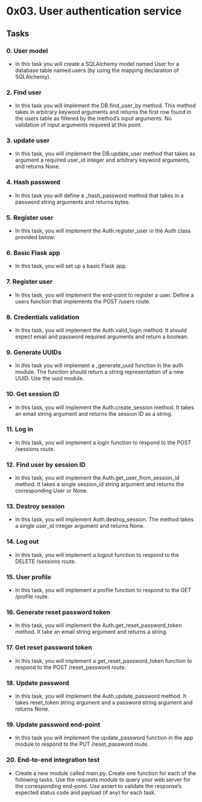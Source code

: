# 0x03. User authentication service

## Tasks
### 0. User model
- In this task you will create a SQLAlchemy model named User for a database table named users (by using the mapping declaration of SQLAlchemy).

### 2. Find user
- In this task you will implement the DB.find_user_by method. This method takes in arbitrary keyword arguments and returns the first row found in the users table as filtered by the method’s input arguments. No validation of input arguments required at this point.

### 3. update user
- In this task, you will implement the DB.update_user method that takes as argument a required user_id integer and arbitrary keyword arguments, and returns None.

### 4. Hash password
- In this task you will define a _hash_password method that takes in a password string arguments and returns bytes.

### 5. Register user
- In this task, you will implement the Auth.register_user in the Auth class provided below:

### 6. Basic Flask app
- In this task, you will set up a basic Flask app.

### 7. Register user
- In this task, you will implement the end-point to register a user. Define a users function that implements the POST /users route.

### 8. Credentials validation
- In this task, you will implement the Auth.valid_login method. It should expect email and password required arguments and return a boolean.

### 9. Generate UUIDs
- In this task you will implement a _generate_uuid function in the auth module. The function should return a string representation of a new UUID. Use the uuid module.

### 10. Get session ID
- In this task, you will implement the Auth.create_session method. It takes an email string argument and returns the session ID as a string.

### 11. Log in
- In this task, you will implement a login function to respond to the POST /sessions route.

### 12. Find user by session ID
- In this task, you will implement the Auth.get_user_from_session_id method. It takes a single session_id string argument and returns the corresponding User or None.

### 13. Destroy session
- In this task, you will implement Auth.destroy_session. The method takes a single user_id integer argument and returns None.

### 14. Log out
- In this task, you will implement a logout function to respond to the DELETE /sessions route.

### 15. User profile
- In this task, you will implement a profile function to respond to the GET /profile route.

### 16. Generate reset password token
- In this task, you will implement the Auth.get_reset_password_token method. It take an email string argument and returns a string.

### 17. Get reset password token
- In this task, you will implement a get_reset_password_token function to respond to the POST /reset_password route.

### 18. Update password
- In this task, you will implement the Auth.update_password method. It takes reset_token string argument and a password string argument and returns None.

### 19. Update password end-point
- In this task you will implement the update_password function in the app module to respond to the PUT /reset_password route.

### 20. End-to-end integration test
- Create a new module called main.py. Create one function for each of the following tasks. Use the requests module to query your web server for the corresponding end-point. Use assert to validate the response’s expected status code and payload (if any) for each task.
